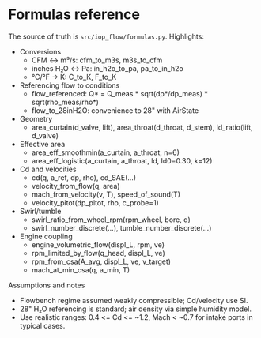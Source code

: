 # Formulas reference

The source of truth is `src/iop_flow/formulas.py`. Highlights:

- Conversions
  - CFM ↔ m³/s: cfm_to_m3s, m3s_to_cfm
  - inches H₂O ↔ Pa: in_h2o_to_pa, pa_to_in_h2o
  - °C/°F → K: C_to_K, F_to_K
- Referencing flow to conditions
  - flow_referenced: Q* = Q_meas * sqrt(dp*/dp_meas) * sqrt(rho_meas/rho*)
  - flow_to_28inH2O: convenience to 28" with AirState
- Geometry
  - area_curtain(d_valve, lift), area_throat(d_throat, d_stem), ld_ratio(lift, d_valve)
- Effective area
  - area_eff_smoothmin(a_curtain, a_throat, n=6)
  - area_eff_logistic(a_curtain, a_throat, ld, ld0=0.30, k=12)
- Cd and velocities
  - cd(q, a_ref, dp, rho), cd_SAE(...)
  - velocity_from_flow(q, area)
  - mach_from_velocity(v, T), speed_of_sound(T)
  - velocity_pitot(dp_pitot, rho, c_probe=1)
- Swirl/tumble
  - swirl_ratio_from_wheel_rpm(rpm_wheel, bore, q)
  - swirl_number_discrete(...), tumble_number_discrete(...)
- Engine coupling
  - engine_volumetric_flow(displ_L, rpm, ve)
  - rpm_limited_by_flow(q_head, displ_L, ve)
  - rpm_from_csa(A_avg, displ_L, ve, v_target)
  - mach_at_min_csa(q, a_min, T)

Assumptions and notes
- Flowbench regime assumed weakly compressible; Cd/velocity use SI.
- 28" H₂O referencing is standard; air density via simple humidity model.
- Use realistic ranges: 0.4 <= Cd <= ~1.2, Mach < ~0.7 for intake ports in typical cases.
